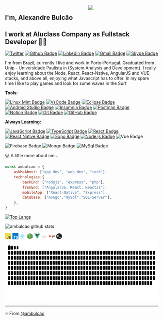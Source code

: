 <img align='right' src="https://media.giphy.com/media/M9gbBd9nbDrOTu1Mqx/giphy.gif" width="230">

## I'm, Alexandre Bulcão 
## I work at Aluclass Company as Fullstack Developer 👨‍💻

[![Twitter](https://img.shields.io/badge/-Twitter-222222?style=flat-square&logo=twitter&logoColor=white&link=https://twitter.com/ambulcao/)](https://twitter.com/ambulcao/)
[![Github Badge](https://img.shields.io/badge/-Github-000?style=flat-square&logo=Github&logoColor=white&link=https://github.com/ambulcao)](https://github.com/ambulcao)
[![Linkedin Badge](https://img.shields.io/badge/-LinkedIn-blue?style=flat-square&logo=Linkedin&logoColor=white&link=https://linkedin.com/in/alexandre-bulcão-141780101)](https://linkedin.com/in/alexandre-bulcão-141780101)
[![Gmail Badge](https://img.shields.io/badge/-Gmail-c14438?style=flat-square&logo=Gmail&logoColor=white&link=mailto:ambulcao@gmail.com)](mailto:ambulcao@gmail.com)
[![Skype Badge](https://img.shields.io/badge/-Skype-00AFF0?style=flat-square&logo=Skype&logoColor=white&link=mailto:ambulcao@gmail.com)](https://join.skype.com/invite/aB0hz6dxd15J)

I'm from Brazil, currently I live and work in Porto-Portugal. Graduated from Unip - Universidade Paulista in (System Analysis and Development). I really enjoy learning about the Node, React, React-Native, AngularJS and VUE stacks, and above all, enjoying what Javascript has to offer. In my spare time I like to play games and look for some waves in the Surf. 

**Tools:**

[![Linux Mint Badge](https://img.shields.io/badge/-Linux_Mint-87CF3E?style=flat-square&logo=linux-mint&logoColor=white&link=https://github.com/ambulcao)](https://)
[![VsCode Badge](https://img.shields.io/badge/-VsCode-007ACC?style=flat-square&logo=visual-studio-code&logoColor=white&link=https://github.com/ambulcao)](https://code.visualstudio.com/)
[![Eclipse Badge](https://img.shields.io/badge/-Eclipse-2C2255?style=flat-square&logo=eclipse&logoColor=white&link=https://github.com/ambulcao)](https://)
[![Android Studio Badge](https://img.shields.io/badge/-Android_Studio-3DDC84?style=flat-square&logo=android-studio&logoColor=white&link=https://github.com/ambulcao)](https://)
[![Insomnia Badge](https://img.shields.io/badge/-Insomnia-5849BE?style=flat-square&logo=insomnia&logoColor=white&link=https://github.com/ambulcao)](https://)
[![Postman Badge](https://img.shields.io/badge/-Postman-FF6C37?style=flat-square&logo=postman&logoColor=white&link=https://github.com/ambulcao)](https://)
[![Notion Badge](https://img.shields.io/badge/-Notion-000000?style=flat-square&logo=notion&logoColor=white&link=https://github.com/ambulcao)](https://)
[![Git Badge](https://img.shields.io/badge/-Git-F05032?style=flat-square&logo=git&logoColor=white&link=https://github.com/ambulcao)](https://)
[![GitHub Badge](https://img.shields.io/badge/-GitHub-181717?style=flat-square&logo=Github&logoColor=white&link=https://github.com/ambulcao)](https://)

**Always Learning:**

[![JavaScript Badge](https://img.shields.io/badge/-JavaScript-yellow?style=flat&logo=javascript&logoColor=black)](#)
[![TypeScript Badge](https://img.shields.io/badge/-TypeScript-007ACC?style=flat&logo=typescript&logoColor=white)](#)
[![React Badge](https://img.shields.io/badge/-React-282c33?style=flat&logo=react&logoColor=61DAFB)](#)
[![React Native Badge](https://img.shields.io/badge/-React_Native-silver?&style=flat&logo=react&logoColor=61DAFB)](#)
[![Expo Badge](https://img.shields.io/badge/-Expo-4C35E3?&style=flat&logo=expo&logoColor=white)](#)
[![Node.js Badge](https://img.shields.io/badge/-Node.js-339933?style=flat&logo=node.js&logoColor=white)](#)
![Vue Badge](https://img.shields.io/badge/-Vue-4FC08D?style=flat-square&logo=vue.js&logoColor=white&link=https://github.com/ambulcao)
<!--![Java Badge](https://img.shields.io/badge/-Java-c14438?style=flat-square&logo=Java&logoColor=white&link=https://github.com/ambulcao)-->
![Firebase Badge](https://img.shields.io/badge/-Firebase-FFCA28?style=flat-square&logo=Firebase&logoColor=white&link=https://github.com/ambulcao)
![Mongo Badge](https://img.shields.io/badge/-MongoDB-47A248?style=flat-square&logo=MongoDB&logoColor=white&link=https://github.com/ambulcao)
![MySql Badge](https://img.shields.io/badge/-MySql-4479A1?style=flat-square&logo=MySql&logoColor=white&link=https://github.com/ambulcao)
<!--![Docker](https://img.shields.io/badge/-Docker-099cec?style=flat&logoColor=fff&logo=docker)&nbsp;-->



💻 A little more about me...  

```javascript
const ambulcao = {
    askMeAbout: ["app dev", "web dev", "tech"],
    technologies:{
        backEnd: ["nodejs", "express", "php"],
        fronEnd: ["AngularJS, React, ReactJs"],
        mobileApp: ["React-Native", "Express"],
        database: ["mongo","mySql","SQL-Server"],
    },
}
```

[![Top Langs](https://github-readme-stats.vercel.app/api/top-langs/?username=anuraghazra&layout=compact)](https://github.com/anuraghazra/github-readme-stats)

![ambulcao github stats](https://github-readme-stats.vercel.app/api?username=ambulcao&show_icons=true&theme=merko)


<code><img height="20" src="https://raw.githubusercontent.com/github/explore/80688e429a7d4ef2fca1e82350fe8e3517d3494d/topics/javascript/javascript.png"></code>
<code><img height="20" src="https://raw.githubusercontent.com/github/explore/80688e429a7d4ef2fca1e82350fe8e3517d3494d/topics/typescript/typescript.png"></code>
<code><img height="20" src="https://raw.githubusercontent.com/github/explore/80688e429a7d4ef2fca1e82350fe8e3517d3494d/topics/react/react.png"></code>
<code><img height="20" src="https://raw.githubusercontent.com/github/explore/80688e429a7d4ef2fca1e82350fe8e3517d3494d/topics/nodejs/nodejs.png"></code>
<code><img height="20" src="https://raw.githubusercontent.com/github/explore/80688e429a7d4ef2fca1e82350fe8e3517d3494d/topics/vue/vue.png"></code>
<code><img height="20" src="https://raw.githubusercontent.com/github/explore/80688e429a7d4ef2fca1e82350fe8e3517d3494d/topics/mysql/mysql.png"></code>
<code><img height="20" src="https://raw.githubusercontent.com/github/explore/80688e429a7d4ef2fca1e82350fe8e3517d3494d/topics/git/git.png"></code>
<code><img height="20" src="https://raw.githubusercontent.com/github/explore/80688e429a7d4ef2fca1e82350fe8e3517d3494d/topics/terminal/terminal.png"></code></br>
<code><img height="200" src="https://raw.githubusercontent.com/Platane/snk/output/github-contribution-grid-snake.svg"></code>

---
⭐️ From [@ambulcao](https://github.com/ambulcao)


